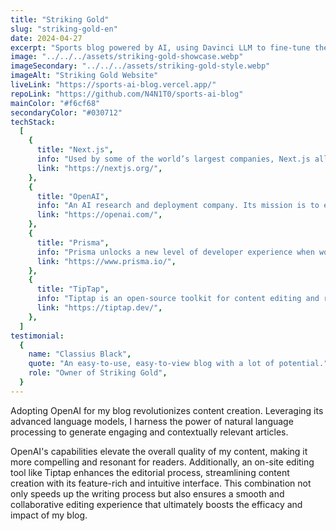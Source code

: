 ```yaml
---
title: "Striking Gold"
slug: "striking-gold-en"
date: 2024-04-27
excerpt: "Sports blog powered by AI, using Davinci LLM to fine-tune the voice of articles with on-site editing technologies and also:"
image: "../../../assets/striking-gold-showcase.webp"
imageSecondary: "../../../assets/striking-gold-style.webp"
imageAlt: "Striking Gold Website"
liveLink: "https://sports-ai-blog.vercel.app/"
repoLink: "https://github.com/N4N1T0/sports-ai-blog"
mainColor: "#f6cf68"
secondaryColor: "#030712"
techStack:
  [
    {
      title: "Next.js",
      info: "Used by some of the world’s largest companies, Next.js allows you to create full-fledged web applications by extending the latest React features and integrating powerful JavaScript tools based on Rust for the fastest builds.",
      link: "https://nextjs.org/",
    },
    {
      title: "OpenAI",
      info: "An AI research and deployment company. Its mission is to ensure that general artificial intelligence benefits all of humanity.",
      link: "https://openai.com/",
    },
    {
      title: "Prisma",
      info: "Prisma unlocks a new level of developer experience when working with databases thanks to its intuitive data model and automated migrations.",
      link: "https://www.prisma.io/",
    },
    {
      title: "TipTap",
      info: "Tiptap is an open-source toolkit for content editing and real-time collaboration for developers building applications like Notion or Google Docs.",
      link: "https://tiptap.dev/",
    },
  ]
testimonial:
  {
    name: "Classius Black",
    quote: "An easy-to-use, easy-to-view blog with a lot of potential.",
    role: "Owner of Striking Gold",
  }
---
```


Adopting OpenAI for my blog revolutionizes content creation. Leveraging its advanced language models, I harness the power of natural language processing to generate engaging and contextually relevant articles.

OpenAI's capabilities elevate the overall quality of my content, making it more compelling and resonant for readers. Additionally, an on-site editing tool like Tiptap enhances the editorial process, streamlining content creation with its feature-rich and intuitive interface. This combination not only speeds up the writing process but also ensures a smooth and collaborative editing experience that ultimately boosts the efficacy and impact of my blog.
